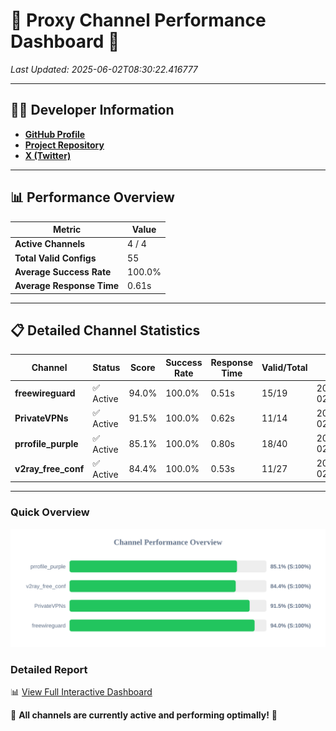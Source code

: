 # 🌟 Proxy Channel Performance Dashboard 🌟

_Last Updated: 2025-06-02T08:30:22.416777_

---

## 👩‍💻 Developer Information

- **[GitHub Profile](https://github.com/4n0nymou3)**  
- **[Project Repository](https://github.com/4n0nymou3/multi-proxy-config-fetcher)**  
- **[X (Twitter)](https://x.com/4n0nymou3)**  

---

## 📊 Performance Overview

| Metric                | Value       |
|-----------------------|-------------|
| **Active Channels**   | 4 / 4       |
| **Total Valid Configs** | 55          |
| **Average Success Rate** | 100.0%      |
| **Average Response Time** | 0.61s       |

---

## 📋 Detailed Channel Statistics

| Channel          | Status     | Score  | Success Rate | Response Time | Valid/Total | Last Success               |
|------------------|------------|--------|--------------|---------------|-------------|----------------------------|
| **freewireguard**  | ✅ Active  | 94.0%  | 100.0% | 0.51s         | 15/19       | 2025-06-02T08:30:22.414928 |
| **PrivateVPNs**  | ✅ Active  | 91.5%  | 100.0% | 0.62s         | 11/14       | 2025-06-02T08:30:21.877116 |
| **prrofile_purple**  | ✅ Active  | 85.1%  | 100.0% | 0.80s         | 18/40       | 2025-06-02T08:30:20.621497 |
| **v2ray_free_conf**  | ✅ Active  | 84.4%  | 100.0% | 0.53s         | 11/27       | 2025-06-02T08:30:21.222969 |

---

### Quick Overview
<div align="center">
  <a href="https://raw.githubusercontent.com/nullluser/NullRepo/refs/heads/main/assets/channel_stats_chart.svg">
    <img src="https://raw.githubusercontent.com/nullluser/NullRepo/refs/heads/main/assets/channel_stats_chart.svg" alt="Source Performance Statistics" width="800">
  </a>
</div>

### Detailed Report
📊 [View Full Interactive Dashboard](https://htmlpreview.github.io/?https://github.com/nullluser/NullRepo/blob/main/assets/performance_report.html)

🎉 **All channels are currently active and performing optimally!** 🎉

